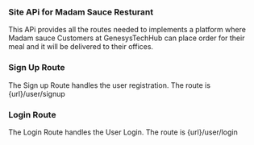 <h3>Site APi for Madam Sauce Resturant</h3>

This APi provides all the routes needed to implements a platform where Madam sauce Customers at GenesysTechHub can place order for their meal and it will be delivered to their offices.

<h3>Sign Up Route</h3>
The Sign up Route handles the user registration. The route is {url}/user/signup

<h3>Login Route</h3>
The Login Route handles the User Login. The route is {url}/user/login